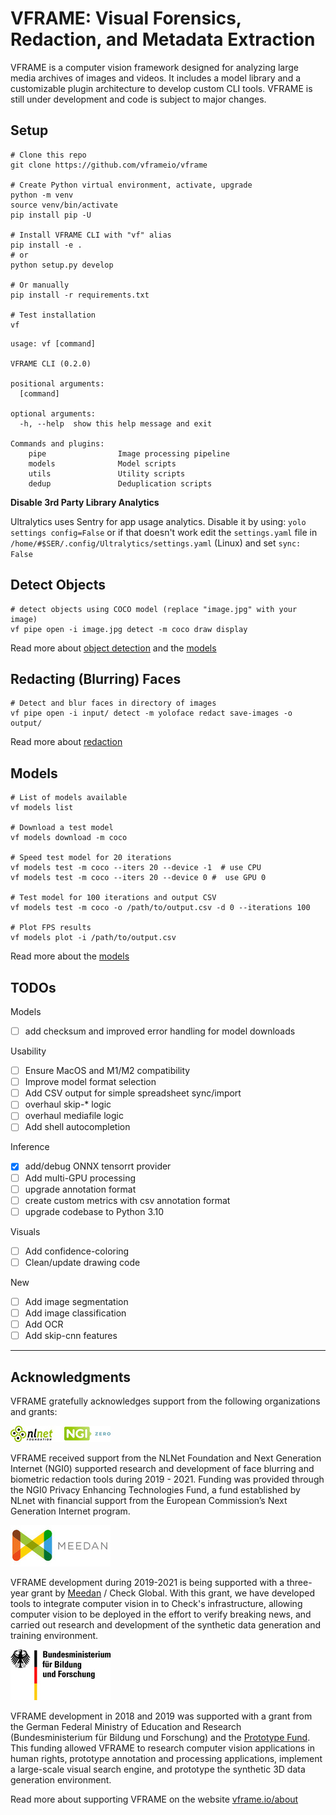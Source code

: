 # VFRAME: Visual Forensics, Redaction, and Metadata Extraction

VFRAME is a computer vision framework designed for analyzing large media archives of images and videos. It includes a model library and a customizable plugin architecture to develop custom CLI tools. VFRAME is still under development and code is subject to major changes.


## Setup

```
# Clone this repo
git clone https://github.com/vframeio/vframe

# Create Python virtual environment, activate, upgrade
python -m venv
source venv/bin/activate
pip install pip -U

# Install VFRAME CLI with "vf" alias
pip install -e .
# or
python setup.py develop

# Or manually
pip install -r requirements.txt

# Test installation
vf
```

```
usage: vf [command]

VFRAME CLI (0.2.0)

positional arguments:
  [command]

optional arguments:
  -h, --help  show this help message and exit

Commands and plugins:
	pipe                Image processing pipeline
	models              Model scripts
	utils               Utility scripts
	dedup               Deduplication scripts
```


**Disable 3rd Party Library Analytics**

Ultralytics uses Sentry for app usage analytics. Disable it by using:
`yolo settings config=False`
or if that doesn't work edit the `settings.yaml` file in
`/home/#$SER/.config/Ultralytics/settings.yaml` (Linux) and set `sync: False`



## Detect Objects
```
# detect objects using COCO model (replace "image.jpg" with your image)
vf pipe open -i image.jpg detect -m coco draw display
```

Read more about [object detection](docs/object-detection.md) and the [models](docs/models.md)


## Redacting (Blurring) Faces
```
# Detect and blur faces in directory of images
vf pipe open -i input/ detect -m yoloface redact save-images -o output/
```

Read more about [redaction](docs/redaction.md)

## Models
```
# List of models available
vf models list

# Download a test model
vf models download -m coco

# Speed test model for 20 iterations
vf models test -m coco --iters 20 --device -1  # use CPU
vf models test -m coco --iters 20 --device 0 #  use GPU 0

# Test model for 100 iterations and output CSV
vf models test -m coco -o /path/to/output.csv -d 0 --iterations 100

# Plot FPS results
vf models plot -i /path/to/output.csv

```

Read more about the [models](docs/models.md)


## TODOs

Models
- [ ] add checksum and improved error handling for model downloads

Usability
- [ ] Ensure MacOS and M1/M2 compatibility
- [ ] Improve model format selection
- [ ] Add CSV output for simple spreadsheet sync/import
- [ ] overhaul skip-* logic
- [ ] overhaul mediafile logic
- [ ] Add shell autocompletion

Inference
- [x] add/debug ONNX tensorrt provider
- [ ] Add multi-GPU processing
- [ ] upgrade annotation format
- [ ] create custom metrics with csv annotation format
- [ ] upgrade codebase to Python 3.10

Visuals
- [ ] Add confidence-coloring
- [ ] Clean/update drawing code

New
- [ ] Add image segmentation
- [ ] Add image classification
- [ ] Add OCR
- [ ] Add skip-cnn features

---

## Acknowledgments

VFRAME gratefully acknowledges support from the following organizations and grants:

![](docs/assets/nlnet.jpg)

VFRAME received support from the NLNet Foundation and Next Generation Internet (NGI0) supported research and development of face blurring and biometric redaction tools during 2019 - 2021. Funding was provided through the NGI0 Privacy Enhancing Technologies Fund, a fund established by NLnet with financial support from the European Commission’s Next Generation Internet program. 

![](docs/assets/meedan.jpg)

VFRAME development during 2019-2021 is being supported with a three-year grant by [Meedan](https://meedan.com) / Check Global. With this grant, we have developed tools to integrate computer vision in to Check's infrastructure, allowing computer vision to be deployed in the effort to verify breaking news, and carried out research and development of the synthetic data generation and training environment.

![](docs/assets/bmbf.jpg)

VFRAME development in 2018 and 2019 was supported with a grant from the German Federal Ministry of Education and Research (Bundesministerium für Bildung und Forschung) and the [Prototype Fund](https://prototypefund.de). This funding allowed VFRAME to research computer vision applications in human rights, prototype annotation and processing applications, implement a large-scale visual search engine, and prototype the synthetic 3D data generation environment.

Read more about supporting VFRAME on the website [vframe.io/about](https://vframe.io/about)